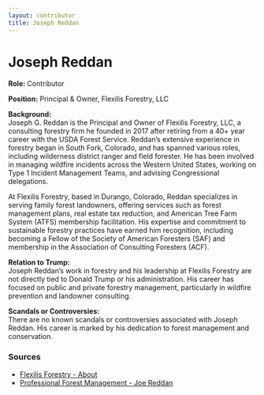 ```yaml
---
layout: contributor  
title: Joseph Reddan
---
```


# Joseph Reddan

**Role:** Contributor

**Position:** Principal & Owner, Flexilis Forestry, LLC

**Background:**  
Joseph G. Reddan is the Principal and Owner of Flexilis Forestry, LLC, a consulting forestry firm he founded in 2017 after retiring from a 40+ year career with the USDA Forest Service. Reddan’s extensive experience in forestry began in South Fork, Colorado, and has spanned various roles, including wilderness district ranger and field forester. He has been involved in managing wildfire incidents across the Western United States, working on Type 1 Incident Management Teams, and advising Congressional delegations.

At Flexilis Forestry, based in Durango, Colorado, Reddan specializes in serving family forest landowners, offering services such as forest management plans, real estate tax reduction, and American Tree Farm System (ATFS) membership facilitation. His expertise and commitment to sustainable forestry practices have earned him recognition, including becoming a Fellow of the Society of American Foresters (SAF) and membership in the Association of Consulting Foresters (ACF).

**Relation to Trump:**  
Joseph Reddan’s work in forestry and his leadership at Flexilis Forestry are not directly tied to Donald Trump or his administration. His career has focused on public and private forestry management, particularly in wildfire prevention and landowner consulting.

**Scandals or Controversies:**  
There are no known scandals or controversies associated with Joseph Reddan. His career is marked by his dedication to forest management and conservation.

### Sources
- [Flexilis Forestry - About](https://www.flexilisforestry.com/about)
- [Professional Forest Management - Joe Reddan](https://wildfirepros.com/bio/joe-reddan/)
